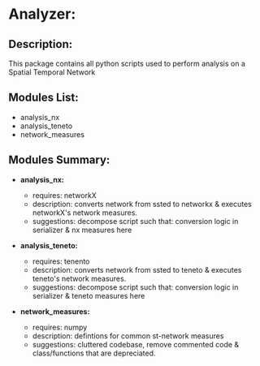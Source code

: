 # Analyzer:

## Description:
This package contains all python scripts used to perform analysis on a Spatial Temporal Network

## Modules List:
- analysis_nx
- analysis_teneto
- network_measures 

## Modules Summary:
- **analysis_nx:**
    + requires: networkX
    + description: converts network from ssted to networkx & executes networkX's network measures. 
    + suggestions: decompose script such that: conversion logic in serializer & nx measures here

- **analysis_teneto:**
    + requires: tenento
    + description: converts network from ssted to teneto & executes teneto's network measures. 
    + suggestions: decompose script such that: conversion logic in serializer & teneto measures here

 - **network_measures:**
    + requires: numpy
    + description: defintions for common st-network measures  
    + suggestions: cluttered codebase, remove commented code & class/functions that are depreciated.











